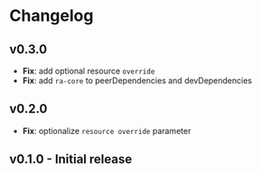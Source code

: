 # Changelog

## v0.3.0

-   **Fix**: add optional resource `override`
-   **Fix**: add `ra-core` to peerDependencies and devDependencies

## v0.2.0

-   **Fix**: optionalize `resource override` parameter

## v0.1.0 - Initial release
